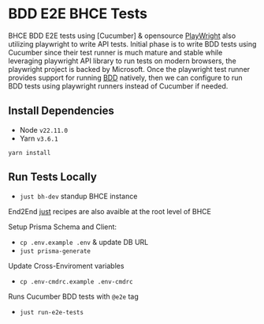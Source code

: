 # BDD E2E BHCE Tests

BHCE BDD E2E tests using [Cucumber] & opensource [PlayWright](https://playwright.dev) also utilizing playwright to write API tests. Initial phase is to write BDD tests using Cucumber since their test runner is much mature and stable while leveraging playwright API library to run tests on modern browsers, the playwright project is backed by Microsoft. Once the playwright test runner provides support for running [BDD](https://github.com/microsoft/playwright/issues/11975) natively, then we can configure to run BDD tests using playwright runners instead of Cucumber if needed.

## Install Dependencies 

- Node `v22.11.0`
- Yarn `v3.6.1`

```
yarn install 
```

## Run Tests Locally

- `just bh-dev` standup BHCE instance 

End2End [just](https://github.com/casey/just) recipes are also avaible at the root level of BHCE

Setup Prisma Schema and Client: 
- `cp .env.example .env` & update DB URL
- `just prisma-generate`

Update Cross-Enviroment variables
- `cp .env-cmdrc.example .env-cmdrc` 

Runs Cucumber BDD tests with `@e2e` tag
- `just run-e2e-tests` 

